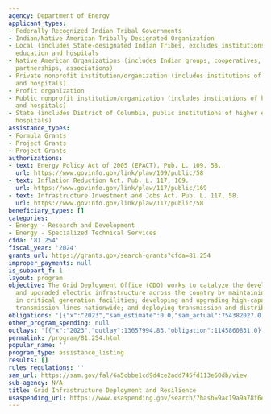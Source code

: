 ```yaml
---
agency: Department of Energy
applicant_types:
- Federally Recognized Indian Tribal Governments
- Indian/Native American Tribally Designated Organization
- Local (includes State-designated Indian Tribes, excludes institutions of higher
  education and hospitals
- Native American Organizations (includes Indian groups, cooperatives, corporations,
  partnerships, associations)
- Private nonprofit institution/organization (includes institutions of higher education
  and hospitals)
- Profit organization
- Public nonprofit institution/organization (includes institutions of higher education
  and hospitals)
- State (includes District of Columbia, public institutions of higher education and
  hospitals)
assistance_types:
- Formula Grants
- Project Grants
- Project Grants
authorizations:
- text: Energy Policy Act of 2005 (EPACT). Pub. L. 109, 58.
  url: https://www.govinfo.gov/link/plaw/109/public/58
- text: Inflation Reduction Act. Pub. L. 117, 169.
  url: https://www.govinfo.gov/link/plaw/117/public/169
- text: Infrastructure Investment and Jobs Act. Pub. L. 117, 58.
  url: https://www.govinfo.gov/link/plaw/117/public/58
beneficiary_types: []
categories:
- Energy - Research and Development
- Energy - Specialized Technical Services
cfda: '81.254'
fiscal_year: '2024'
grants_url: https://grants.gov/search-grants?cfda=81.254
improper_payments: null
is_subpart_f: 1
layout: program
objective: The Grid Deployment Office (GDO) works to catalyze the development of new
  and upgraded electric infrastructure across the country by maintaining and investing
  in critical generation facilities; developing and upgrading high-capacity electric
  transmission lines nationwide; and deploying transmission and distribution technologies.
obligations: '[{"x":"2023","sam_estimate":0.0,"sam_actual":754382027.0,"usa_spending_actual":754382027.0},{"x":"2024","sam_estimate":0.0,"sam_actual":4316336000.0,"usa_spending_actual":5415359870.0},{"x":"2025","sam_estimate":0.0,"sam_actual":5734000000.0,"usa_spending_actual":4491889048.0}]'
other_program_spending: null
outlays: '[{"x":"2023","outlay":13657994.83,"obligation":1145860831.0},{"x":"2024","outlay":31977703.52,"obligation":5113410829.0},{"x":"2025","outlay":0.0,"obligation":4402359285.0}]'
permalink: /program/81.254.html
popular_name: ''
program_type: assistance_listing
results: []
rules_regulations: ''
sam_url: https://sam.gov/fal/6a5cbbe1cd9d4ce2add745fd113e60db/view
sub-agency: N/A
title: Grid Infrastructure Deployment and Resilience
usaspending_url: https://www.usaspending.gov/search/?hash=9ac19a9a78f6e474ddbfa374605bfcb4
---
```

